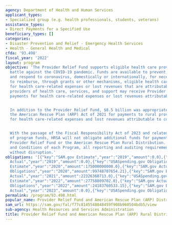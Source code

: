 ```yaml
---
agency: Department of Health and Human Services
applicant_types:
- Specialized group (e.g. health professionals, students, veterans)
assistance_types:
- Direct Payments for a Specified Use
beneficiary_types: []
categories:
- Disaster Prevention and Relief - Emergency Health Services
- Health - General Health and Medical
cfda: '93.498'
fiscal_year: '2022'
layout: program
objective: 'The Provider Relief Fund supports eligible health care providers in the
  battle against the COVID-19 pandemic. Funds are available to prevent, prepare for,
  and respond to coronavirus, domestically or internationally, for necessary expenses
  to reimburse, through grants or other mechanisms, eligible health care providers
  for health care-related expenses or lost revenues that are attributable to coronavirus.  Eligible
  providers of health care, services, and support may receive Provider Relief Fund
  payments for health care-related expenses or lost revenues attributable to coronavirus.


  In addition to the Provider Relief Fund, $8.5 billion was appropriated as part of
  the American Rescue Plan (ARP) Act of 2021 for payments to rural providers or suppliers
  for health care-related expenses and lost revenues attributable to coronavirus.


  With the passage of the Fiscal Responsibility Act of 2023 and related rescission
  of program funds, HRSA will not obligate additional funds for payments under the
  Provider Relief Fund or the American Rescue Plan Rural Distribution. Per the Terms
  and Conditions of each Program, all reporting and auditing requirements will continue
  without disruption.'
obligations: '[{"key":"SAM.gov Estimate","year":"2019","amount":0.0},{"key":"SAM.gov
  Actual","year":"2019","amount":0.0},{"key":"USASpending.gov Obligations","year":"2019","amount":0.0},{"key":"SAM.gov
  Estimate","year":"2020","amount":175000000000.0},{"key":"SAM.gov Actual","year":"2020","amount":97264045667.0},{"key":"USASpending.gov
  Obligations","year":"2020","amount":99748707654.21},{"key":"SAM.gov Estimate","year":"2021","amount":22326360713.0},{"key":"SAM.gov
  Actual","year":"2021","amount":22326360713.0},{"key":"USASpending.gov Obligations","year":"2021","amount":19482530607.12},{"key":"SAM.gov
  Estimate","year":"2022","amount":27758809702.0},{"key":"SAM.gov Actual","year":"2022","amount":143911860000.0},{"key":"USASpending.gov
  Obligations","year":"2022","amount":24183760533.15},{"key":"SAM.gov Estimate","year":"2023","amount":16971180000.0},{"key":"SAM.gov
  Actual","year":"2023","amount":0.0},{"key":"USASpending.gov Obligations","year":"2023","amount":182952546.86}]'
permalink: /program/93.498.html
popular_name: Provider Relief Fund and American Rescue Plan (ARP) Distribution
sam_url: https://sam.gov/fal/f77c8145548848459f908b960504bdb5/view
sub-agency: Health Resources and Services Administration
title: Provider Relief Fund and American Rescue Plan (ARP) Rural Distribution
---
```

